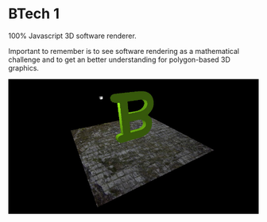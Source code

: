 BTech 1
========

100% Javascript 3D software renderer.

Important to remember is to see software rendering as a mathematical challenge and to get an  better understanding for polygon-based 3D graphics.


![Screenshot](https://raw.githubusercontent.com/BSolut/btech1/master/screenshot.jpg)